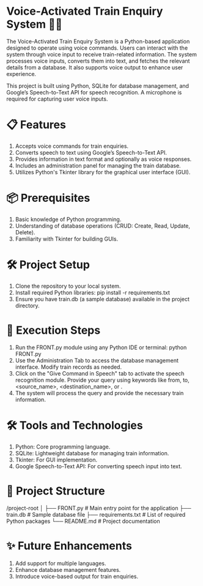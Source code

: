 
# Voice-Activated Train Enquiry System 🚆🎤
The Voice-Activated Train Enquiry System is a Python-based application designed to operate using voice commands. Users can interact with the system through voice input to receive train-related information. The system processes voice inputs, converts them into text, and fetches the relevant details from a database. It also supports voice output to enhance user experience.

This project is built using Python, SQLite for database management, and Google’s Speech-to-Text API for speech recognition. A microphone is required for capturing user voice inputs.

# 📋 Features
1. Accepts voice commands for train enquiries.
2. Converts speech to text using Google’s Speech-to-Text API.
3. Provides information in text format and optionally as voice responses.
4. Includes an administration panel for managing the train database.
5. Utilizes Python's Tkinter library for the graphical user interface (GUI).

# 📦 Prerequisites
1. Basic knowledge of Python programming.
2. Understanding of database operations (CRUD: Create, Read, Update, Delete).
3. Familiarity with Tkinter for building GUIs.

# 🛠️ Project Setup
1. Clone the repository to your local system.
2. Install required Python libraries: pip install -r requirements.txt
3. Ensure you have train.db (a sample database) available in the project directory.

# 🚀 Execution Steps
1. Run the FRONT.py module using any Python IDE or terminal: python FRONT.py
2. Use the Administration Tab to access the database management interface. Modify train records as needed.
3. Click on the "Give Command in Speech" tab to activate the speech recognition module. Provide your query using keywords like from, to, <source_name>, <destination_name>, or <date>.
4. The system will process the query and provide the necessary train information.

# 🛠️ Tools and Technologies
1. Python: Core programming language.
2. SQLite: Lightweight database for managing train information.
3. Tkinter: For GUI implementation.
4. Google Speech-to-Text API: For converting speech input into text.

# 📂 Project Structure

/project-root
│
├── FRONT.py                # Main entry point for the application
├── train.db                # Sample database file
├── requirements.txt        # List of required Python packages
└── README.md               # Project documentation

# ✨ Future Enhancements
1. Add support for multiple languages.
2. Enhance database management features.
3. Introduce voice-based output for train enquiries.
